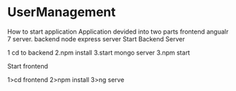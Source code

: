 # UserManagement

How to start application 
Application devided into two parts frontend angualr 7 server. backend node express server
Start Backend Server

1 cd to backend 
2.npm install
3.start mongo server
3.npm start

Start frontend

1>cd frontend
2>npm install
3>ng serve

